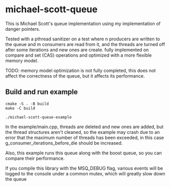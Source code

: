 # michael-scott-queue

This is Michael Scott's queue implementation using my implementation of danger pointers.

Tested with a pthread sanitizer on a test where n producers are written to the queue and m consumers are read from it, and the threads are turned off after some iterations and new ones are create. fully implemented on compare and set (CAS) operations and optimized with a more flexible memory model.

TODO: memory model optimization is not fully completed, this does not affect the correctness of the queue, but it affects its performance.

Build and run example
-------
```
cmake -S . -B build
make -C build

./michael-scott-queue-example
```

In the example/main.cpp, threads are deleted and new ones are added, but the thread structures aren't cleaned, so the example may crash due to an error that the maximum number of threads has been exceeded, in this case g_consumer_iterations_before_die should be increased.

Also, this example runs this queue along with the boost queue, so you can compare their performance.

If you compile this library with the MSQ_DEBUG flag, various events will be logged to the console under a common mutex, which will greatly slow down the queue
